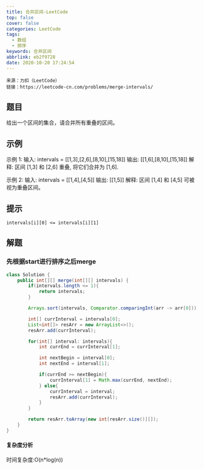```yaml
---
title: 合并区间-LeetCode
top: false
cover: false
categories: LeetCode
tags:
  - 数组
  - 排序
keywords: 合并区间
abbrlink: eb2f9728
date: 2020-10-20 17:24:54
---
```


```text
来源：力扣（LeetCode）
链接：https://leetcode-cn.com/problems/merge-intervals/
```

## 题目
给出一个区间的集合，请合并所有重叠的区间。

## 示例

示例 1:
输入: intervals = [[1,3],[2,6],[8,10],[15,18]]
输出: [[1,6],[8,10],[15,18]]
解释: 区间 [1,3] 和 [2,6] 重叠, 将它们合并为 [1,6].

示例 2:
输入: intervals = [[1,4],[4,5]]
输出: [[1,5]]
解释: 区间 [1,4] 和 [4,5] 可被视为重叠区间。

## 提示
`intervals[i][0] <= intervals[i][1]`

## 解题

### 先根据start进行排序之后merge
```java
class Solution {
    public int[][] merge(int[][] intervals) {
        if(intervals.length <= 1){
            return intervals;
        }

        Arrays.sort(intervals, Comparator.comparingInt(arr -> arr[0]));

        int[] currInterval = intervals[0];
        List<int[]> resArr = new ArrayList<>();
        resArr.add(currInterval);

        for(int[] interval: intervals){
            int currEnd = currInterval[1];

            int nextBegin = interval[0];
            int nextEnd = interval[1];

            if(currEnd >= nextBegin){
                currInterval[1] = Math.max(currEnd, nextEnd);
            } else{
                currInterval = interval;
                resArr.add(currInterval);
            }
        }

        return resArr.toArray(new int[resArr.size()][]);
    }
}
```
#### 复杂度分析
时间复杂度:O(n*log(n))

